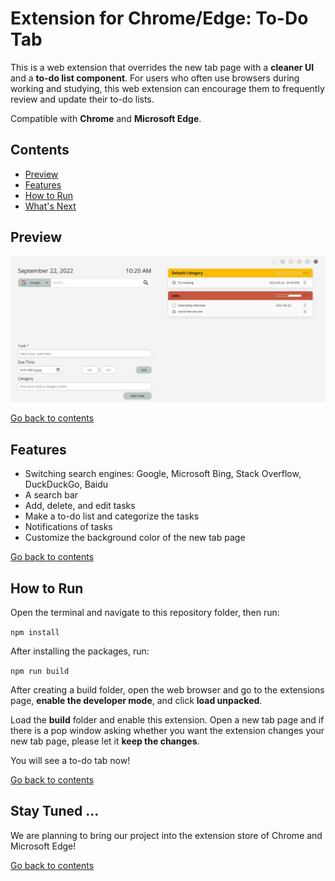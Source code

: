 # Extension for Chrome/Edge: To-Do Tab

This is a web extension that overrides the new tab page with a **cleaner UI** and a **to-do list component**. For users who often use browsers during working and studying, this web extension can encourage them to frequently review and update their to-do lists.

Compatible with **Chrome** and **Microsoft Edge**.

## <a name="contents">Contents</a>

- [Preview](#preview)
- [Features](#features)
- [How to Run](#run)
- [What's Next](#next)

## <a name="preview">Preview</a>

![screenshot of the to-do tab with a white background](screenshot1.jpg)

[Go back to contents](#contents)

## <a name="features">Features</a>

- Switching search engines: Google, Microsoft Bing, Stack Overflow, DuckDuckGo, Baidu
- A search bar
- Add, delete, and edit tasks
- Make a to-do list and categorize the tasks
- Notifications of tasks
- Customize the background color of the new tab page

[Go back to contents](#contents)

## <a name="run">How to Run</a>

Open the terminal and navigate to this repository folder, then run:

`npm install`

After installing the packages, run:

`npm run build`

After creating a build folder, open the web browser and go to the extensions page, **enable the developer mode**, and click **load unpacked**.

Load the **build** folder and enable this extension. Open a new tab page and if there is a pop window asking whether you want the extension changes your new tab page, please let it **keep the changes**. 

You will see a to-do tab now!

[Go back to contents](#contents)

## <a name="next">Stay Tuned ...</a>

We are planning to bring our project into the extension store of Chrome and Microsoft Edge!

[Go back to contents](#contents)
